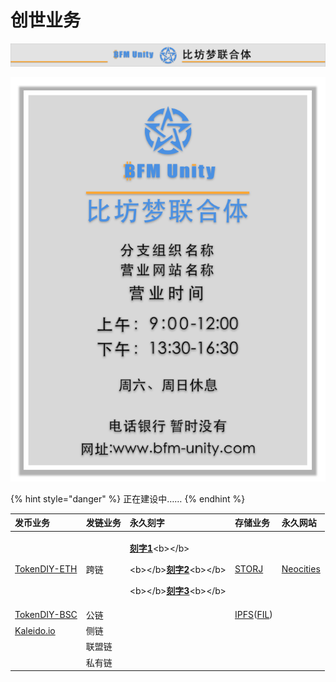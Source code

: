 # 创世业务

![](../../.gitbook/assets/yin-hang-pai-bian-.png)

![](../../.gitbook/assets/yin-hang-gao-shi-.png)

{% hint style="danger" %}
正在建设中……
{% endhint %}

<table>
  <thead>
    <tr>
      <th style="text-align:left">&#x53D1;&#x5E01;&#x4E1A;&#x52A1;</th>
      <th style="text-align:left">&#x53D1;&#x94FE;&#x4E1A;&#x52A1;</th>
      <th style="text-align:left">&#x6C38;&#x4E45;&#x523B;&#x5B57;</th>
      <th style="text-align:left">&#x5B58;&#x50A8;&#x4E1A;&#x52A1;</th>
      <th style="text-align:left">&#x6C38;&#x4E45;&#x7F51;&#x7AD9;</th>
    </tr>
  </thead>
  <tbody>
    <tr>
      <td style="text-align:left"><a href="http://tokendiy.defiplot.com/#/">TokenDIY-ETH</a>
      </td>
      <td style="text-align:left">&#x8DE8;&#x94FE;</td>
      <td style="text-align:left">
        <p><a href="https://www.jianshu.com/p/3668a66f3eba"><b>&#x523B;&#x5B57;1</b></a>&lt;b&gt;&lt;/b&gt;</p>
        <p>&lt;b&gt;&lt;/b&gt;<a href="https://www.babaofan.com/news/popular/53507.html"><b>&#x523B;&#x5B57;2</b></a>&lt;b&gt;&lt;/b&gt;</p>
        <p>&lt;b&gt;&lt;/b&gt;<a href="https://www.528btc.com/ask/158555831343012.html"><b>&#x523B;&#x5B57;3</b></a>&lt;b&gt;&lt;/b&gt;</p>
      </td>
      <td style="text-align:left"><a href="https://www.storj.io/">STORJ</a>
      </td>
      <td style="text-align:left"><a href="https://neocities.org/">Neocities</a>
      </td>
    </tr>
    <tr>
      <td style="text-align:left"><a href="http://bsc.tokendiy.defiplot.com/#/">TokenDIY-BSC</a>
      </td>
      <td style="text-align:left">&#x516C;&#x94FE;</td>
      <td style="text-align:left"></td>
      <td style="text-align:left"><a href="https://ipfs.io/">IPFS</a>(<a href="https://filecoin.io/">FIL</a>)</td>
      <td
      style="text-align:left"></td>
    </tr>
    <tr>
      <td style="text-align:left"><a href="https://www.kaleido.io/">Kaleido.io</a>
      </td>
      <td style="text-align:left">&#x4FA7;&#x94FE;</td>
      <td style="text-align:left"></td>
      <td style="text-align:left"></td>
      <td style="text-align:left"></td>
    </tr>
    <tr>
      <td style="text-align:left"></td>
      <td style="text-align:left">&#x8054;&#x76DF;&#x94FE;</td>
      <td style="text-align:left"></td>
      <td style="text-align:left"></td>
      <td style="text-align:left"></td>
    </tr>
    <tr>
      <td style="text-align:left"></td>
      <td style="text-align:left">&#x79C1;&#x6709;&#x94FE;</td>
      <td style="text-align:left"></td>
      <td style="text-align:left"></td>
      <td style="text-align:left"></td>
    </tr>
  </tbody>
</table>



